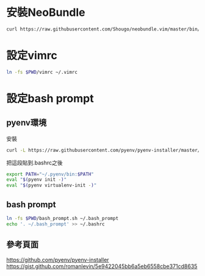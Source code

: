 # 安裝NeoBundle

```bash
curl https://raw.githubusercontent.com/Shougo/neobundle.vim/master/bin/install.sh | sh
```

# 設定vimrc

```bash
ln -fs $PWD/vimrc ~/.vimrc
```

# 設定bash prompt

## pyenv環境

安裝
```bash
curl -L https://raw.githubusercontent.com/pyenv/pyenv-installer/master/bin/pyenv-installer | bash
```

把這段貼到.bashrc之後
```bash
export PATH="~/.pyenv/bin:$PATH"
eval "$(pyenv init -)"
eval "$(pyenv virtualenv-init -)"
```

## bash prompt

```bash
ln -fs $PWD/bash_prompt.sh ~/.bash_prompt
echo '. ~/.bash_prompt' >> ~/.bashrc
```

## 參考頁面
https://github.com/pyenv/pyenv-installer
https://gist.github.com/romanlevin/5e9422045bb6a5eb6558cbe371cd8635

